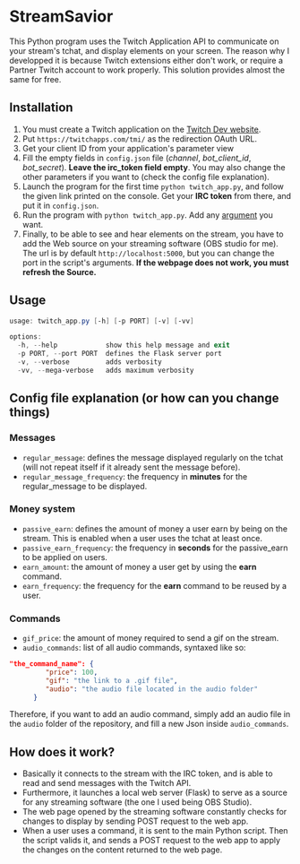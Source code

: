 # StreamSavior

This Python program uses the Twitch Application API to communicate on your stream's tchat, and display elements on your screen. The reason why I developped it is because Twitch extensions either don't work, or require a Partner Twitch account to work properly. This solution provides almost the same for free.

## Installation

1. You must create a Twitch application on the [Twitch Dev website](https://dev.twitch.tv/console/apps/).
2. Put `https://twitchapps.com/tmi/` as the redirection OAuth URL.
3. Get your client ID from your application's parameter view
4. Fill the empty fields in `config.json` file (*channel*, *bot_client_id*, *bot_secret*). **Leave the irc_token field empty**. You may also change the other parameters if you want to (check the config file explanation).
5. Launch the program for the first time `python twitch_app.py`, and follow the given link printed on the console. Get your **IRC token** from there, and put it in `config.json`.
6. Run the program with `python twitch_app.py`. Add any [argument](#usage) you want.
7. Finally, to be able to see and hear elements on the stream, you have to add the Web source on your streaming software (OBS studio for me). The url is by default `http://localhost:5000`, but you can change the port in the script's arguments. **If the webpage does not work, you must refresh the Source.**

## Usage

```powershell
usage: twitch_app.py [-h] [-p PORT] [-v] [-vv]

options:
  -h, --help            show this help message and exit
  -p PORT, --port PORT  defines the Flask server port
  -v, --verbose         adds verbosity
  -vv, --mega-verbose   adds maximum verbosity
```

## Config file explanation (or how can you change things)

### Messages
- `regular_message`: defines the message displayed regularly on the tchat (will not repeat itself if it already sent the message before).
- `regular_message_frequency`: the frequency in **minutes** for the regular_message to be displayed.

### Money system
- `passive_earn`: defines the amount of money a user earn by being on the stream. This is enabled when a user uses the tchat at least once.
- `passive_earn_frequency`: the frequency in **seconds** for the passive_earn to be applied on users.
- `earn_amount`: the amount of money a user get by using the **earn** command.
- `earn_frequency`: the frequency for the **earn** command to be reused by a user.

### Commands
- `gif_price`: the amount of money required to send a gif on the stream.
- `audio_commands`: list of all audio commands, syntaxed like so:
```json
"the_command_name": {
         "price": 100,
         "gif": "the link to a .gif file",
         "audio": "the audio file located in the audio folder"
      }
```

Therefore, if you want to add an audio command, simply add an audio file in the `audio` folder of the repository, and fill a new Json inside `audio_commands`.

## How does it work?

- Basically it connects to the stream with the IRC token, and is able to read and send messages with the Twitch API.
- Furthermore, it launches a local web server (Flask) to serve as a source for any streaming software (the one I used being OBS Studio).
- The web page opened by the streaming software constantly checks for changes to display by sending POST request to the web app.
- When a user uses a command, it is sent to the main Python script. Then the script valids it, and sends a POST request to the web app to apply the changes on the content returned to the web page.